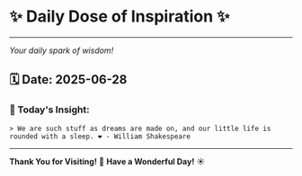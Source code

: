 # ✨ Daily Dose of Inspiration ✨

--- 

_Your daily spark of wisdom!_

## 🗓️ Date: **2025-06-28**

### 💬 Today's Insight:
```
> We are such stuff as dreams are made on, and our little life is rounded with a sleep. ❤️ - William Shakespeare
```

--- 

**Thank You for Visiting!** 🙏
**Have a Wonderful Day!** ☀️
